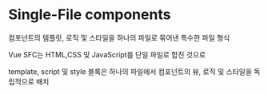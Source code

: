 # Single-File components 
컴포넌트의 템플릿, 로직 및 스타일을 하나의 파일로 묶어낸 특수한 파일 형식

Vue SFC는 HTML,CSS 및 JavaScript를 단일 파일로 합친 것으로

template, script 및 style 블록은 하나의 파일에서 컴포넌트의 뷰, 로직 및 스타일을 독립적으로 배치